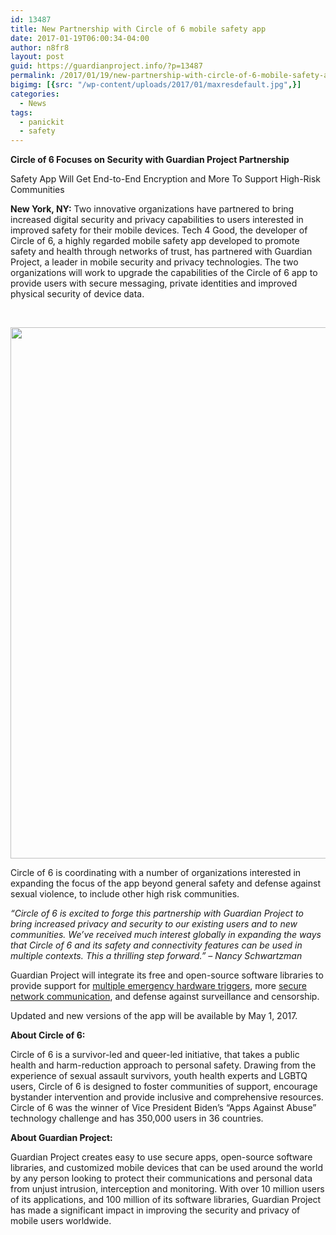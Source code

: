 ```yaml
---
id: 13487
title: New Partnership with Circle of 6 mobile safety app
date: 2017-01-19T06:00:34-04:00
author: n8fr8
layout: post
guid: https://guardianproject.info/?p=13487
permalink: /2017/01/19/new-partnership-with-circle-of-6-mobile-safety-app/
bigimg: [{src: "/wp-content/uploads/2017/01/maxresdefault.jpg",}]
categories:
  - News
tags:
  - panickit
  - safety
---
```

**Circle of 6 Focuses on Security with Guardian Project Partnership**

<span style="font-weight: 400;">Safety App Will Get End-to-End Encryption and More To Support High-Risk Communities</span>

**New York, NY:** <span style="font-weight: 400;">Two innovative organizations have partnered to bring increased digital security and privacy capabilities to users interested in improved safety for their mobile devices. Tech 4 Good, the developer of Circle of 6, a highly regarded mobile safety app developed to promote safety and health through networks of trust, has partnered with Guardian Project, a leader in mobile security and privacy technologies. The two organizations will work to upgrade the capabilities of the Circle of 6 app to provide users with secure messaging, private identities and improved physical security of device data.</span>

 

<img class="alignnone wp-image-13488 size-large" src="https://guardianproject.info/wp-content/uploads/2017/01/Co6-Screens-1024x921.png" width="945" height="850" srcset="https://guardianproject.info/wp-content/uploads/2017/01/Co6-Screens-1024x921.png 1024w, https://guardianproject.info/wp-content/uploads/2017/01/Co6-Screens-300x270.png 300w, https://guardianproject.info/wp-content/uploads/2017/01/Co6-Screens-768x691.png 768w" sizes="(max-width: 945px) 100vw, 945px" /> 

<span style="font-weight: 400;">Circle of 6 is coordinating with a number of organizations interested in expanding the focus of the app beyond general safety and defense against sexual violence, to include other high risk communities. </span>

_<span style="font-weight: 400;">“Circle of 6 is excited to forge this partnership with Guardian Project to bring increased privacy and security to our existing users and to new communities. We’ve received much interest globally in expanding the ways that Circle of 6 and its safety and connectivity features can be used in multiple contexts. This a thrilling step forward.”</span>_ _<span style="font-weight: 400;">– Nancy Schwartzman</span>_

<span style="font-weight: 400;">Guardian Project will integrate its free and open-source software libraries to provide support for <a href="https://guardianproject.info/2016/01/12/panickit-making-your-whole-phone-respond-to-a-panic-button/">multiple emergency hardware triggers</a>, more <a href="https://guardianproject.info/code/netcipher">secure network communication</a>, and defense against surveillance and censorship.</span>

<span style="font-weight: 400;">Updated and new versions of the app will be available by May 1, 2017. </span>

**About Circle of 6:**

<span style="font-weight: 400;">Circle of 6 is a survivor-led and queer-led initiative, that takes a public health and harm-reduction approach to personal safety. Drawing from the experience of sexual assault survivors, youth health experts and LGBTQ users, Circle of 6 is designed to foster communities of support, encourage bystander intervention and provide inclusive and comprehensive resources. Circle of 6 was the winner of Vice President Biden’s “Apps Against Abuse” technology challenge and has 350,000 users in 36 countries.</span>

**About Guardian Project:**

<span style="font-weight: 400;">Guardian Project creates easy to use secure apps, open-source software libraries, and customized mobile dev</span><span style="font-weight: 400;">ices</span> <span style="font-weight: 400;">that can be used around the world by any person looking to protect their communications and personal data from unjust intrusion, interception and monitoring. With over 10 million users of its applications, and 100 million of its software libraries, Guardian Project has made a significant impact in improving the security and privacy of mobile users worldwide.</span>
